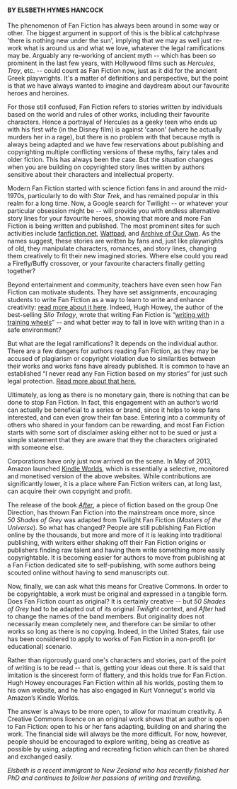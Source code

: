 <html><body><h4><strong>BY ELSBETH HYMES HANCOCK</strong></h4>

The phenomenon of Fan Fiction has always been around in some way or other. The biggest argument in support of this is the biblical catchphrase 'there is nothing new under the sun', implying that we may as well just re-work what is around us and what we love, whatever the legal ramifications may be. Arguably any re-working of ancient myth -- which has been so prominent in the last few years, with Hollywood films such as <em>Hercules</em>, <em>Troy</em>, etc. -- could count as Fan Fiction now, just as it did for the ancient Greek playwrights. It's a matter of definitions and perspective, but the point is that we have always wanted to imagine and daydream about our favourite heroes and heroines.



For those still confused, Fan Fiction refers to stories written by individuals based on the world and rules of other works, including their favourite characters. Hence a portrayal of Hercules as a geeky teen who ends up with his first wife (in the Disney film) is against 'canon' (where he actually murders her in a rage), but there is no problem with that because myth is always being adapted and we have few reservations about publishing and copyrighting multiple conflicting versions of these myths, fairy tales and older fiction. This has always been the case. But the situation changes when you are building on copyrighted story lines written by authors sensitive about their characters and intellectual property.



Modern Fan Fiction started with science fiction fans in and around the mid-1970s, particularly to do with <em>Star Trek</em>, and has remained popular in this realm for a long time. Now, a Google search for Twilight -- or whatever your particular obsession might be -- will provide you with endless alternative story lines for your favourite heroes, showing that more and more Fan Fiction is being written and published. The most prominent sites for such activities include <a href="https://www.fanfiction.net" target="_blank">fanfiction.net</a>, <a href="http://www.wattpad.com/stories/fanfiction" target="_blank">Wattpad</a>, and <a href="https://archiveofourown.org/" target="_blank">Archive of Our Own</a>. As the names suggest, these stories are written by fans and, just like playwrights of old, they manipulate characters, romances, and story lines, changing them creatively to fit their new imagined stories. Where else could you read a Firefly/Buffy crossover, or your favourite characters finally getting together?



Beyond entertainment and community, teachers have even seen how Fan Fiction can motivate students. They have set assignments, encouraging students to write Fan Fiction as a way to learn to write and enhance creativity: <a href="http://writingcommons.org/open-text/new-media/fan-fiction/653-fan-fiction-in-the-composition-classroom" target="_blank">read more about it here</a>. Indeed, Hugh Howey, the author of the best-selling <em>Silo Trilogy</em>, wrote that writing Fan Fiction is “<a href="http://www.hughhowey.com/where-words-become-worlds/" target="_blank">writing with training wheels</a>” -- and what better way to fall in love with writing than in a safe environment?



But what are the legal ramifications? It depends on the individual author. There are a few dangers for authors reading Fan Fiction, as they may be accused of plagiarism or copyright violation due to similarities between their works and works fans have already published. It is common to have an established “I never read any Fan Fiction based on my stories” for just such legal protection. <a href="http://www.themarysue.com/writers-fanfiction/" target="_blank">Read more about that here.</a>



Ultimately, as long as there is no monetary gain, there is nothing that can be done to stop Fan Fiction. In fact, this engagement with an author’s world can actually be beneficial to a series or brand, since it helps to keep fans interested, and can even grow their fan base. Entering into a community of others who shared in your fandom can be rewarding, and most Fan Fiction starts with some sort of disclaimer asking either not to be sued or just a simple statement that they are aware that they the characters originated with someone else.



Corporations have only just now arrived on the scene. In May of 2013, Amazon launched <a href="https://kindleworlds.amazon.com/" target="_blank">Kindle Worlds</a>, which is essentially a selective, monitored and monetised version of the above websites. While contributions are significantly lower, it is a place where Fan Fiction writers can, at long last, can acquire their own copyright and profit.



The release of the book <em><a href="http://www.washingtonpost.com/lifestyle/style/from-fifty-shades-to-after-why-publishers-want-fan-fiction-to-go-mainstream/2014/10/24/825d6a94-5a04-11e4-b812-38518ae74c67_story.html" target="_blank">After</a></em>, a piece of fiction based on the group One Direction, has thrown Fan Fiction into the mainstream once more, since <em>50 Shades of Grey</em> was adapted from Twilight Fan Fiction (<em>Masters of the Universe</em>). So what has changed? People are still publishing Fan Fiction online by the thousands, but more and more of it is leaking into traditional publishing, with writers either shaking off their Fan Fiction origins or publishers finding raw talent and having them write something more easily copyrightable. It is becoming easier for authors to move from publishing at a Fan Fiction dedicated site to self-publishing, with some authors being scouted online without having to send manuscripts out.



Now, finally, we can ask what this means for Creative Commons. In order to be copyrightable, a work must be original and expressed in a tangible form. Does Fan Fiction count as original? It is certainly creative -- but <em>50 Shades of Grey</em> had to be adapted out of its original <em>Twilight</em> context, and <em>After</em> had to change the names of the band members. But originality does not necessarily mean completely new, and therefore can be similar to other works so long as there is no copying. Indeed, in the United States, fair use has been considered to apply to works of Fan Fiction in a non-profit (or educational) scenario.



Rather than rigorously guard one's characters and stories, part of the point of writing is to be read -- that is, getting your ideas out there. It is said that imitation is the sincerest form of flattery, and this holds true for Fan Fiction. Hugh Howey encourages Fan Fiction within all his worlds, posting them to his own website, and he has also engaged in Kurt Vonnegut's world via Amazon’s Kindle Worlds.



The answer is always to be more open, to allow for maximum creativity. A Creative Commons licen<em>c</em>e on an original work shows that an author is open to Fan Fiction: open to his or her fans adapting, building on and sharing the work. The financial side will always be the more difficult. For now, however, people should be encouraged to explore writing, being as creative as possible by using, adapting and recreating fiction which can then be shared and exchanged easily.



<em>Elsbeth is a recent immigrant to New Zealand who has recently finished her PhD and continues to follow her passions of writing and travelling.</em></body></html>